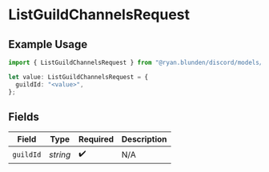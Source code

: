 # ListGuildChannelsRequest

## Example Usage

```typescript
import { ListGuildChannelsRequest } from "@ryan.blunden/discord/models/operations";

let value: ListGuildChannelsRequest = {
  guildId: "<value>",
};
```

## Fields

| Field              | Type               | Required           | Description        |
| ------------------ | ------------------ | ------------------ | ------------------ |
| `guildId`          | *string*           | :heavy_check_mark: | N/A                |